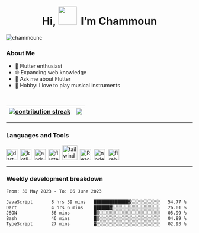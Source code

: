 <h1 align="center">Hi,
 <img src="https://media.tenor.com/SNL9_xhZl9oAAAAi/waving-hand-joypixels.gif" width="50"/>
  &thinsp;I’m Chammoun
</h1>

<p align="left"> <img src="https://komarev.com/ghpvc/?username=chammounc&label=Profile%20views&color=0e75b6&style=flat" alt="chammounc" /> </p>

<h3>About Me</h3>

- 🌱 Flutter enthusiast
- 🌐 Expanding web knowledge
- 💬 Ask me about Flutter
- 🎸 Hobby: I love to play musical instruments

<br />

| <a href="https://github.com/anuraghazra/github-readme-stats" ><img align="center" src="https://github-readme-streak-stats.herokuapp.com/?user=ChammounC&theme=prussian&hide_border=true" alt="contribution streak"/></a> | <a href="https://github.com/anuraghazra/github-readme-stats"><img align="center" src="https://github-readme-stats-git-masterrstaa-rickstaa.vercel.app/api/top-langs?username=chammounc&langs_count=8&show_icons=true&locale=en&layout=compact&theme=prussian&hide_border=true"/></a> |
| ------------- | ------------- |

-------

<h3>Languages and Tools</h3>

<p align="left">
<img title="Dart" src="https://www.vectorlogo.zone/logos/dartlang/dartlang-icon.svg" alt="dart" width="30" height="30"/>&nbsp;
<img title="Kotlin" src="https://www.vectorlogo.zone/logos/kotlinlang/kotlinlang-icon.svg" alt="kotlin" width="30" height="30"/>&nbsp;
<img title="Android" src="https://www.vectorlogo.zone/logos/android/android-icon.svg" alt="android" width="30" height="30"/>&nbsp;
<img title="Flutter" src="https://www.vectorlogo.zone/logos/flutterio/flutterio-icon.svg" alt="flutter" width="30" height="30"/>&nbsp;
<img title="Tailwind CSS" src="https://www.vectorlogo.zone/logos/tailwindcss/tailwindcss-icon.svg" alt="tailwind" width="40" height="40"/>&nbsp;
<img title="React" src="https://upload.wikimedia.org/wikipedia/commons/a/a7/React-icon.svg" alt="React" width="30" height="30"/>&nbsp;
<img title="NodeJS" src="https://www.vectorlogo.zone/logos/nodejs/nodejs-icon.svg" alt="nodejs" width="30" height="30"/>&nbsp;
<img title="Firebase" src="https://www.vectorlogo.zone/logos/firebase/firebase-icon.svg" alt="firebase" width="30" height="30"/>

<br />

-------

<h3>Weekly development breakdown</h3>

<!--START_SECTION:waka-->

```txt
From: 30 May 2023 - To: 06 June 2023

JavaScript       8 hrs 39 mins   █████████████▓░░░░░░░░░░░   54.77 %
Dart             4 hrs 6 mins    ██████▓░░░░░░░░░░░░░░░░░░   26.01 %
JSON             56 mins         █▒░░░░░░░░░░░░░░░░░░░░░░░   05.99 %
Bash             46 mins         █▒░░░░░░░░░░░░░░░░░░░░░░░   04.89 %
TypeScript       27 mins         ▓░░░░░░░░░░░░░░░░░░░░░░░░   02.93 %
```

<!--END_SECTION:waka-->
